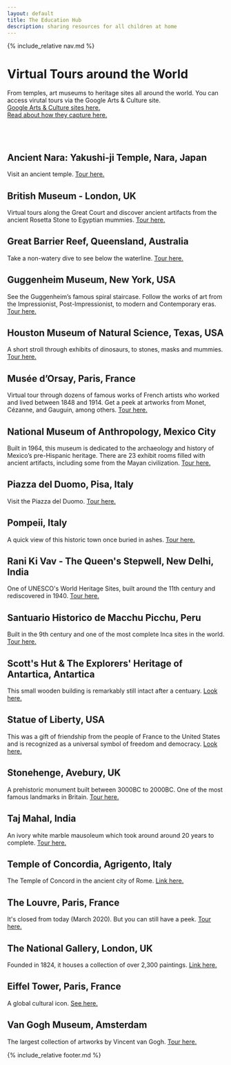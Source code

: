 ```yaml
---
layout: default
title: The Education Hub
description: sharing resources for all children at home
---
```


{% include_relative nav.md %}

# Virtual Tours around the World
From temples, art museums to heritage sites all around the world. You can access virutal tours via the Google Arts & Culture site. 
<br>[Google Arts & Culture sites here.](https://artsandculture.google.com/search/streetview?hl=en)
<br>[Read about how they capture here.](https://artsandculture.google.com/project/openheritage)


<br><br>
## Ancient Nara: Yakushi-ji Temple, Nara, Japan
Visit an ancient temple. [Tour here.](https://artsandculture.google.com/streetview/ancient-nara-yakushi-ji-temple/MgGege7HM9Ja8w?hl=en&sv_lng=135.7844693898109&sv_lat=34.66823987034128&sv_h=115.59&sv_p=17.36&sv_pid=fk3GiyGT4LtRsiwlVZ89sg&sv_z=1)

## British Museum - London, UK
Virtual tours along the Great Court and discover ancient artifacts from the ancient Rosetta Stone to Egyptian mummies. [Tour here.](https://britishmuseum.withgoogle.com)

## Great Barrier Reef, Queensland, Australia
Take a non-watery dive to see below the waterline. [Tour here.](https://artsandculture.google.com/streetview/great-barrier-reef/zgGFG_Mu3kqWEw?hl=en&sv_lng=152.7169205864063&sv_lat=-24.11509362375578&sv_h=206&sv_p=14&sv_pid=CAoSLEFGMVFpcE15cXoxTFBOdWVkeEVLakVad2VqQU4zTHl6bGpWZjc4QV9SY1Fw&sv_z=1)

## Guggenheim Museum, New York, USA
See the Guggenheim’s famous spiral staircase. Follow the works of art from the Impressionist, Post-Impressionist, to modern and Contemporary eras. [Tour here.](https://artsandculture.google.com/streetview/solomon-r-guggenheim-museum-interior-streetview/jAHfbv3JGM2KaQ?hl=en&sv_lng=-73.95902634325634&sv_lat=40.78285751667664&sv_h=30.75703204567916&sv_p=0.06928383072430222&sv_pid=MfnUmHRyOSzMtY3vtYU05g&sv_z=0.9645743015259163)

## Houston Museum of Natural Science, Texas, USA
A short stroll through exhibits of dinosaurs, to stones, masks and mummies. [Tour here.](https://artsandculture.google.com/streetview/houston-museum-of-natural-science/_wFlHDt_qUqYXQ?hl=en)

## Musée d’Orsay, Paris, France
Virtual tour through dozens of famous works of French artists who worked and lived between 1848 and 1914. Get a peek at artworks from Monet, Cézanne, and Gauguin, among others. [Tour here.](https://artsandculture.google.com/partner/musee-dorsay-paris?hl=en)

## National Museum of Anthropology, Mexico City
Built in 1964, this museum is dedicated to the archaeology and history of Mexico’s pre-Hispanic heritage. There are 23 exhibit rooms filled with ancient artifacts, including some from the Mayan civilization. [Tour here.](https://artsandculture.google.com/asset/the-national-museum-of-anthropology-mexico-city-ziko-van-dijk-wikimedia-commons/bAGSHRdlzSRcdQ?hl=en)

## Piazza del Duomo, Pisa, Italy
Visit the Piazza del Duomo. [Tour here.](https://artsandculture.google.com/streetview/piazza-del-duomo-pisa/dgGHkwqktuUWXw?hl=en&sv_lng=10.39652648588569&sv_lat=43.72235172664062&sv_h=333.12&sv_p=18.010000000000005&sv_pid=q1a-_kVvsz0Q_nznhgPGpQ&sv_z=1)

## Pompeii, Italy
A quick view of this historic town once buried in ashes. [Tour here.](https://artsandculture.google.com/streetview/pompeii/DQHczKZUoHnwiQ?hl=en)

## Rani Ki Vav - The Queen's Stepwell, New Delhi, India
One of UNESCO's World Heritage Sites, built around the 11th century and rediscovered in 1940. [Tour here.](https://artsandculture.google.com/streetview/rani-ki-vav-the-queen-s-stepwell/SwHoqaQRCBDCdw?hl=en&sv_lng=72.10189973772049&sv_lat=23.85891916904759&sv_h=260.8742499887913&sv_p=1.1420150471925012&sv_pid=mw-E3T4d8nEAAAQfCPVuUQ&sv_z=1)

## Santuario Historico de Macchu Picchu, Peru
Built in the 9th century and one of the most complete Inca sites in the world. [Tour here.](https://artsandculture.google.com/streetview/santuario-historico-de-machu-picchu-casa-de-los-nobles/aQFExMrHgP-cnQ?hl=en&sv_lng=-72.5449748168174&sv_lat=-13.16402863344787&sv_h=31.918588232245124&sv_p=-8.547736183766347&sv_pid=7Teak5G7DlGXB9DTZSjEEQ&sv_z=0.09791375652692436)

## Scott's Hut & The Explorers' Heritage of Antartica, Antartica
This small wooden building is remarkably still intact after a centuary. [Look here.](https://artsandculture.google.com/streetview/scott’s-hut-and-the-explorers’-heritage-of-antarctica/-QHJG7iL5SEooQ?hl=en&sv_lng=166.1677535567861&sv_lat=-77.55300321269533&sv_h=175.89806982309605&sv_p=16.961623703223594&sv_pid=UK5uoZmZ2JZr031JLR_WSQ&sv_z=0.9962276583886238)

## Statue of Liberty, USA
This was a gift of friendship from the people of France to the United States and is recognized as a universal symbol of freedom and democracy. [Look here.](https://artsandculture.google.com/streetview/statue-of-liberty/QwHgbIESI1SWgQ?hl=en)

## Stonehenge, Avebury, UK
A prehistoric monument built between 3000BC to 2000BC. One of the most famous landmarks in Britain. [Tour here.](https://artsandculture.google.com/streetview/stonehenge-avebury/TwED7nyNxm_hxg?hl=en)

## Taj Mahal, India
An ivory white marble mausoleum which took around around 20 years to complete. [Tour here.](https://artsandculture.google.com/streetview/taj-mahal-minar/QgGWJhqo2eegXA?hl=en)

## Temple of Concordia, Agrigento, Italy
The Temple of Concord in the ancient city of Rome. [Link here.](https://artsandculture.google.com/streetview/temple-of-concordia/FQEHXZ1xkwspYA?hl=en&sv_lng=13.59232671223065&sv_lat=37.28955359894309&sv_h=316&sv_p=0&sv_pid=T_39gANTWf4AAAQvO6pp7g&sv_z=1)

## The Louvre, Paris, France
It's closed from today (March 2020). But you can still have a peek. [Tour here.](https://www.louvre.fr/en/visites-en-ligne)

## The National Gallery, London, UK
Founded in 1824, it houses a collection of over 2,300 paintings. [Link here.](https://artsandculture.google.com/partner/the-national-gallery-london?hl=en)

## Eiffel Tower, Paris, France
A global cultural icon. [See here.](https://artsandculture.google.com/streetview/tour-eiffel/sAHt5Gv4YGH84Q?hl=en&sv_lng=2.294697006132574&sv_lat=48.85816565109427&sv_h=140.28322851810307&sv_p=-7.801107594773541&sv_pid=Pe03wIAND2EexK9lTcxm0w&sv_z=1)

## Van Gogh Museum, Amsterdam
The largest collection of artworks by Vincent van Gogh. [Tour here.](https://artsandculture.google.com/partner/van-gogh-museum?hl=en)

{% include_relative footer.md %}
